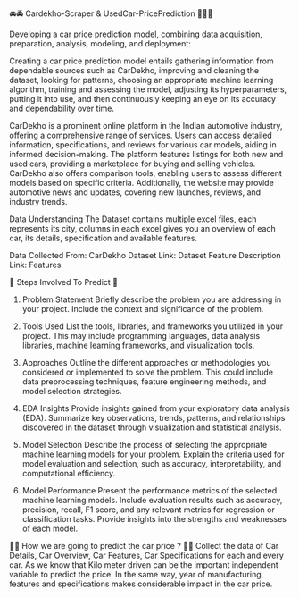 🚘🚔 Cardekho-Scraper & UsedCar-PricePrediction 🚖🏋️‍♂️

Developing a car price prediction model, combining data acquisition, preparation, analysis, modeling, and deployment:

Creating a car price prediction model entails gathering information from dependable sources such as CarDekho, improving and cleaning the dataset, looking for patterns, choosing an appropriate machine learning algorithm, training and assessing the model, adjusting its hyperparameters, putting it into use, and then continuously keeping an eye on its accuracy and dependability over time.


CarDekho is a prominent online platform in the Indian automotive industry, offering a comprehensive range of services. Users can access detailed information, specifications, and reviews for various car models, aiding in informed decision-making. The platform features listings for both new and used cars, providing a marketplace for buying and selling vehicles. CarDekho also offers comparison tools, enabling users to assess different models based on specific criteria. Additionally, the website may provide automotive news and updates, covering new launches, reviews, and industry trends.

Data Understanding
The Dataset contains multiple excel files, each represents its city, columns in each excel gives you an overview of each car, its details, specification and available features.

Data Collected From: CarDekho
Dataset Link: Dataset
Feature Description Link: Features

🦿 Steps Involved To Predict 🦿
1. Problem Statement
Briefly describe the problem you are addressing in your project. Include the context and significance of the problem.

2. Tools Used
List the tools, libraries, and frameworks you utilized in your project. This may include programming languages, data analysis libraries, machine learning frameworks, and visualization tools.

3. Approaches
Outline the different approaches or methodologies you considered or implemented to solve the problem. This could include data preprocessing techniques, feature engineering methods, and model selection strategies.

4. EDA Insights
Provide insights gained from your exploratory data analysis (EDA). Summarize key observations, trends, patterns, and relationships discovered in the dataset through visualization and statistical analysis.

5. Model Selection
Describe the process of selecting the appropriate machine learning models for your problem. Explain the criteria used for model evaluation and selection, such as accuracy, interpretability, and computational efficiency.

6. Model Performance
Present the performance metrics of the selected machine learning models. Include evaluation results such as accuracy, precision, recall, F1 score, and any relevant metrics for regression or classification tasks. Provide insights into the strengths and weaknesses of each model.

🤷‍♂️ How we are going to predict the car price ? 🤷‍♀️
Collect the data of Car Details, Car Overview, Car Features, Car Specifications for each and every car. As we know that Kilo meter driven can be the important independent variable to predict the price. In the same way, year of manufacturing, features and specifications makes considerable impact in the car price.
